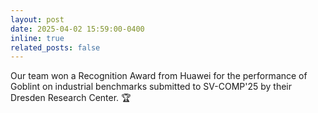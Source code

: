 ```yaml
---
layout: post
date: 2025-04-02 15:59:00-0400
inline: true
related_posts: false
---
```


Our team won a Recognition Award from Huawei for the performance of Goblint on industrial benchmarks submitted to SV-COMP'25 by their Dresden Research Center. 🏆
